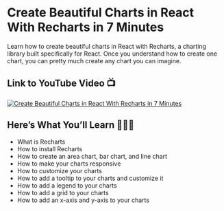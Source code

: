 # Create Beautiful Charts in React With Recharts in 7 Minutes

Learn how to create beautiful charts in React with Recharts, a charting library built specifically for React. Once you understand how to create one chart, you can pretty much create any chart you can imagine.

## Link to YouTube Video 📺

[![Create Beautiful Charts in React With Recharts in 7 Minutes](https://img.youtube.com/vi/Fu_YFp-9xoQ/0.jpg)](https://www.youtube.com/watch?v=4LrVhAxJUsA)

## Here’s What You’ll Learn 👨🏻‍💻

- What is Recharts
- How to install Recharts
- How to create an area chart, bar chart, and line chart
- How to make your charts responsive
- How to customize your charts
- How to add a tooltip to your charts and customize it
- How to add a legend to your charts
- How to add a grid to your charts
- How to add an x-axis and y-axis to your charts
